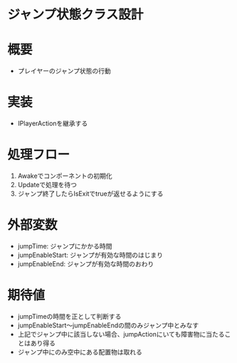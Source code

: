# ジャンプ状態クラス設計

# 概要
- プレイヤーのジャンプ状態の行動

# 実装
- IPlayerActionを継承する

# 処理フロー
1. Awakeでコンポーネントの初期化
2. Updateで処理を待つ
3. ジャンプ終了したらIsExitでtrueが返せるようにする

# 外部変数
- jumpTime: ジャンプにかかる時間
- jumpEnableStart: ジャンプが有効な時間のはじまり
- jumpEnableEnd: ジャンプが有効な時間のおわり

# 期待値
- jumpTimeの時間を正として判断する
- jumpEnableStart～jumpEnableEndの間のみジャンプ中とみなす
- 上記でジャンプ中に該当しない場合、jumpActionにいても障害物に当たることはあり得る
- ジャンプ中にのみ空中にある配置物は取れる
